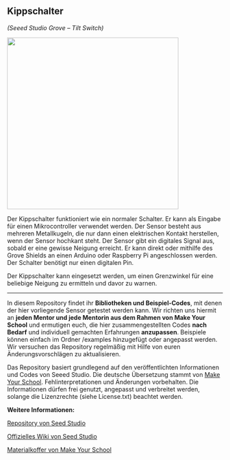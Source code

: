 Kippschalter
----
*(Seeed Studio Grove – Tilt Switch)*

<img src=https://www.makeyourschool.de/wp-content/uploads/2018/10/24_kippschalter-1024x1024.jpg width=400px>

Der Kippschalter funktioniert wie ein normaler Schalter. Er kann als Eingabe für einen Mikrocontroller verwendet werden. Der Sensor besteht aus mehreren Metallkugeln, die nur dann einen elektrischen Kontakt herstellen, wenn der Sensor hochkant steht. Der Sensor gibt ein digitales Signal aus, sobald er eine gewisse Neigung erreicht. Er kann direkt oder mithilfe des Grove Shields an einen Arduino oder Raspberry Pi angeschlossen werden. Der Schalter benötigt nur einen digitalen Pin.

Der Kippschalter kann eingesetzt werden, um einen Grenzwinkel für eine beliebige Neigung zu ermitteln und davor zu warnen.

----

In diesem Repository findet ihr **Bibliotheken und Beispiel-Codes**, mit denen der hier vorliegende Sensor getestet werden kann. Wir richten uns hiermit an **jeden Mentor und jede Mentorin aus dem Rahmen von Make Your School** und ermutigen euch, die hier zusammengestellten Codes **nach Bedarf** und individuell gemachten Erfahrungen **anzupassen**. Beispiele können einfach im Ordner /examples hinzugefügt oder angepasst werden. Wir versuchen das Repository regelmäßig mit Hilfe von euren Änderungsvorschlägen zu aktualisieren.

Das Repository basiert grundlegend auf den veröffentlichten Informationen und Codes von Seeed Studio. 
Die deutsche Übersetzung stammt von [Make Your School](https://www.makeyourschool.de/). Fehlinterpretationen und Änderungen vorbehalten. Die Informationen dürfen frei genutzt, angepasst und verbreitet werden, solange die Lizenzrechte (siehe License.txt) beachtet werden.

**Weitere Informationen:**

[Repository von Seed Studio](https://github.com/Seeed-Studio/)

[Offizielles Wiki von Seed Studio](http://wiki.seeedstudio.com/Grove/)

[Materialkoffer von Make Your School](https://www.makeyourschool.de/material/)
